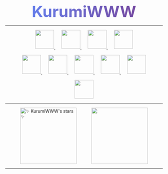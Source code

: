 <div style="text-align: center" class="name">
<a href="https://kurumiwww.github.io/Notebook/" style="font-weight: bold;font-size: 50px;background-image: linear-gradient(to right, #667eea, #764ba2);-webkit-background-clip: text;color: transparent;">KurumiWWW</a>
</div>
<hr />
<div class="icons" align="center">
  <div class="row">
    <a style="margin: 0 10px;" href="https://www.w3.org/TR/html5/">
      <img src="https://github.com/get-icon/geticon/raw/master/icons/html-5.svg"  width="60" height="60" />
    </a>
    <a style="margin: 0 10px;" href="https://www.w3.org/TR/CSS/">
      <img src="https://github.com/get-icon/geticon/raw/master/icons/css-3.svg"  width="60" height="60" />
    </a>
    <a style="margin: 0 10px;" href="https://www.typescriptlang.org/">
      <img src="https://github.com/get-icon/geticon/raw/master/icons/typescript-icon.svg"  width="60" height="60" />
    </a>
    <a style="margin: 0 10px;" href="https://developer.mozilla.org/en-US/docs/Web/JavaScript">
      <img src="https://github.com/get-icon/geticon/raw/master/icons/javascript.svg"  width="60" height="60" />
    </a>
  </div>
  <br />
  <div class="row">
    <a style="margin: 0 10px;" href="https://nodejs.org/en/">
      <img src="https://github.com/get-icon/geticon/raw/master/icons/nodejs-icon.svg"  width="60" height="60" />
    </a>
    <a style="margin: 0 10px;" href="http://webpack.github.io/">
      <img src="https://github.com/get-icon/geticon/raw/master/icons/webpack.svg"  width="60" height="60" />
    </a>
    <a style="margin: 0 10px;" href="https://vuejs.org/">
      <img src="https://github.com/get-icon/geticon/raw/master/icons/vue.svg"  width="60" height="60" />
    </a>
    <a style="margin: 0 10px;" href="https://vitejs.dev/">
      <img src="https://github.com/get-icon/geticon/raw/master/icons/vite.svg"  width="60" height="60" />
    </a>
    <a style="margin: 0 10px;" href="https://reactjs.org/">
      <img src="https://github.com/get-icon/geticon/raw/master/icons/react.svg"  width="60" height="60" />
    </a>
  </div>
  <br />
  <div class="row">
    <a style="margin: 0 10px;" href="https://code.visualstudio.com/">
      <img src="https://github.com/get-icon/geticon/raw/master/icons/visual-studio-code.svg"  width="60" height="60" />
    </a>
  </div>
  </div>
<hr />
<div class="info" style="
    display: flex;
    justify-content: space-evenly;">
  <!--&bg_color=FE0000,d299c2,fef9d7-->
  <img align="center" src="https://github-readme-stats.vercel.app/api?username=KurumiWWW&show_icons=true&theme=tokyonight" alt="✨ KurumiWWW's stars ✨" height="180em"  />
  <!--&bg_color=FE0000,fef9d7,d299c2-->
  <img align="center" src="https://github-readme-stats.vercel.app/api/top-langs/?username=KurumiWWW&theme=tokyonight&show_icons=true&layout=compact" height="180em" />

</div>
<hr />
<!-- <p align="center"><a href="https://github.com/KurumiWWW">
    <img
      src="https://github-profile-trophy.vercel.app/?username=KurumiWWW&theme=onedark&no-frame=true&row=1&&margin-w=20&no-bg=true"
    />
  </a></p>
<img align="center" src="https://activity-graph.herokuapp.com/graph?username=KurumiWWW&theme=react-dark" />
<hr /> -->
